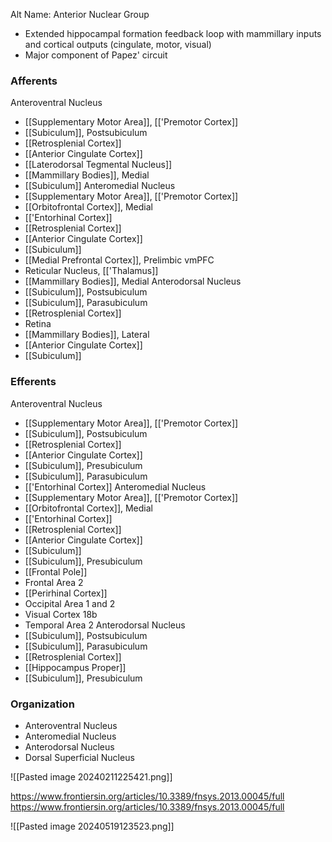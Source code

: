 Alt Name: Anterior Nuclear Group
- Extended hippocampal formation feedback loop with mammillary inputs and cortical outputs (cingulate, motor, visual)
- Major component of Papez' circuit
### Afferents
Anteroventral Nucleus
- [[Supplementary Motor Area]], [['Premotor Cortex]]
- [[Subiculum]], Postsubiculum
- [[Retrosplenial Cortex]]
- [[Anterior Cingulate Cortex]]
- [[Laterodorsal Tegmental Nucleus]]
- [[Mammillary Bodies]], Medial
- [[Subiculum]]
Anteromedial Nucleus
- [[Supplementary Motor Area]], [['Premotor Cortex]]
- [[Orbitofrontal Cortex]], Medial
- [['Entorhinal Cortex]]
- [[Retrosplenial Cortex]]
- [[Anterior Cingulate Cortex]]
- [[Subiculum]]
- [[Medial Prefrontal Cortex]], Prelimbic vmPFC
- Reticular Nucleus, [['Thalamus]]
- [[Mammillary Bodies]], Medial
Anterodorsal Nucleus
- [[Subiculum]], Postsubiculum
- [[Subiculum]], Parasubiculum
- [[Retrosplenial Cortex]]
- Retina
- [[Mammillary Bodies]], Lateral
- [[Anterior Cingulate Cortex]]
- [[Subiculum]]
### Efferents
Anteroventral Nucleus
- [[Supplementary Motor Area]], [['Premotor Cortex]]
- [[Subiculum]], Postsubiculum
- [[Retrosplenial Cortex]]
- [[Anterior Cingulate Cortex]]
- [[Subiculum]], Presubiculum
- [[Subiculum]], Parasubiculum
- [['Entorhinal Cortex]]
Anteromedial Nucleus
- [[Supplementary Motor Area]], [['Premotor Cortex]]
- [[Orbitofrontal Cortex]], Medial
- [['Entorhinal Cortex]]
- [[Retrosplenial Cortex]]
- [[Anterior Cingulate Cortex]]
- [[Subiculum]]
- [[Subiculum]], Presubiculum
- [[Frontal Pole]]
- Frontal Area 2
- [[Perirhinal Cortex]]
- Occipital Area 1 and 2
- Visual Cortex 18b
- Temporal Area 2
Anterodorsal Nucleus
- [[Subiculum]], Postsubiculum
- [[Subiculum]], Parasubiculum
- [[Retrosplenial Cortex]]
- [[Hippocampus Proper]]
- [[Subiculum]], Presubiculum
### Organization
- Anteroventral Nucleus
- Anteromedial Nucleus
- Anterodorsal Nucleus
- Dorsal Superficial Nucleus

![[Pasted image 20240211225421.png]]

https://www.frontiersin.org/articles/10.3389/fnsys.2013.00045/full
https://www.frontiersin.org/articles/10.3389/fnsys.2013.00045/full

![[Pasted image 20240519123523.png]]